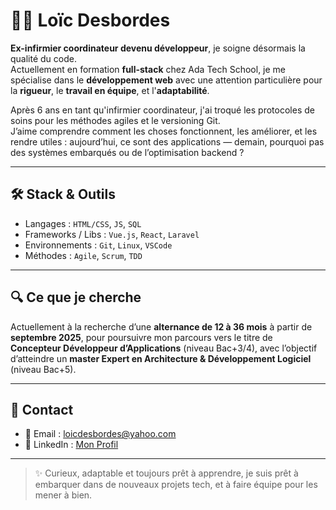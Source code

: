 # 👨‍💻 Loïc Desbordes

**Ex-infirmier coordinateur devenu développeur**, je soigne désormais la qualité du code.  
Actuellement en formation **full-stack** chez Ada Tech School, je me spécialise dans le **développement web** avec une attention particulière pour la **rigueur**, le **travail en équipe**, et l'**adaptabilité**.

Après 6 ans en tant qu'infirmier coordinateur, j'ai troqué les protocoles de soins pour les méthodes agiles et le versioning Git.  
J’aime comprendre comment les choses fonctionnent, les améliorer, et les rendre utiles : aujourd’hui, ce sont des applications — demain, pourquoi pas des systèmes embarqués ou de l’optimisation backend ?

---

## 🛠️ Stack & Outils

- Langages : `HTML/CSS`, `JS`, `SQL`
- Frameworks / Libs : `Vue.js`, `React`, `Laravel`
- Environnements : `Git`, `Linux`, `VSCode`
- Méthodes : `Agile`, `Scrum`, `TDD`

---

## 🔍 Ce que je cherche

Actuellement à la recherche d’une **alternance de 12 à 36 mois** à partir de **septembre 2025**, pour poursuivre mon parcours vers le titre de **Concepteur Développeur d’Applications** (niveau Bac+3/4), avec l’objectif d’atteindre un **master Expert en Architecture & Développement Logiciel** (niveau Bac+5).

---

## 🤝 Contact

<!-- Remplis avec tes liens personnels -->
- 📧 Email : [loicdesbordes@yahoo.com](mailto:loicdesbordes@yahoo.com)
- 💼 LinkedIn : [Mon Profil](https://www.linkedin.com/in/loïc-desbordes-developpeur)

---

> ✨ Curieux, adaptable et toujours prêt à apprendre, je suis prêt à embarquer dans de nouveaux projets tech, et à faire équipe pour les mener à bien.


